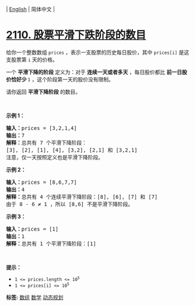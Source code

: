 | [English](README_EN.md) | 简体中文 |

# [2110. 股票平滑下跌阶段的数目](https://leetcode-cn.com/problems/number-of-smooth-descent-periods-of-a-stock)
<p>给你一个整数数组&nbsp;<code>prices</code>&nbsp;，表示一支股票的历史每日股价，其中&nbsp;<code>prices[i]</code>&nbsp;是这支股票第&nbsp;<code>i</code>&nbsp;天的价格。</p>

<p>一个 <strong>平滑下降的阶段</strong>&nbsp;定义为：对于&nbsp;<strong>连续一天或者多天</strong>&nbsp;，每日股价都比 <strong>前一日股价恰好少 </strong><code>1</code>&nbsp;，这个阶段第一天的股价没有限制。</p>

<p>请你返回 <strong>平滑下降阶段</strong>&nbsp;的数目。</p>

<p>&nbsp;</p>

<p><strong>示例 1：</strong></p>

<pre><b>输入：</b>prices = [3,2,1,4]
<b>输出：</b>7
<b>解释：</b>总共有 7 个平滑下降阶段：
[3], [2], [1], [4], [3,2], [2,1] 和 [3,2,1]
注意，仅一天按照定义也是平滑下降阶段。
</pre>

<p><strong>示例 2：</strong></p>

<pre><b>输入：</b>prices = [8,6,7,7]
<b>输出：</b>4
<b>解释：</b>总共有 4 个连续平滑下降阶段：[8], [6], [7] 和 [7]
由于 8 - 6 ≠ 1 ，所以 [8,6] 不是平滑下降阶段。
</pre>

<p><strong>示例 3：</strong></p>

<pre><b>输入：</b>prices = [1]
<b>输出：</b>1
<b>解释：</b>总共有 1 个平滑下降阶段：[1]
</pre>

<p>&nbsp;</p>

<p><strong>提示：</strong></p>

<ul>
	<li><code>1 &lt;= prices.length &lt;= 10<sup>5</sup></code></li>
	<li><code>1 &lt;= prices[i] &lt;= 10<sup>5</sup></code></li>
</ul>

**标签:**  [数组](https://leetcode-cn.com/tag/array) [数学](https://leetcode-cn.com/tag/math) [动态规划](https://leetcode-cn.com/tag/dynamic-programming) 